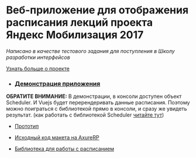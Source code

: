 # Веб-приложение для отображения расписания лекций проекта Яндекс Мобилизация 2017
_Написано в качестве тестового задания для поступления в Школу разработки интерфейсов_

[Узнать больше о проекте](https://academy.yandex.ru/events/frontend/shri_msk-2017)


* ### [Демонстрация приложения](https://cybri0nix.github.io/ya-mobilization/ ) 

**ОБРАТИТЕ ВНИМАНИЕ:** В демонстрации, в консоли доступен объект Scheduler. И Vuejs будет перерендеривать данные расписания. Поэтому можно поиграться с библиотекой прямо в консоли, и сразу же увидеть результат. (как работать с библиотекой Scheduler [читайте тут](https://github.com/cybri0nix/scheduler)) 


* [Прототип](https://github.com/cybri0nix/ya-mobilization/blob/master/proto/page-schedule-view.png)
* [Исходный код макета на AxureRP](https://github.com/cybri0nix/ya-mobilization/blob/master/proto/main.rp)

* [Библиотека для работы с расписанием](https://github.com/cybri0nix/scheduler)
